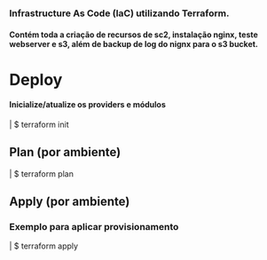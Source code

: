 ### Infrastructure As Code (IaC) utilizando Terraform. 
#### Contém toda a criação de recursos de sc2, instalação nginx, teste webserver e s3, além de backup de log do nignx para o s3 bucket.

# Deploy
#### Inicialize/atualize os providers e módulos
| $ terraform init
## Plan (por ambiente)


| $ terraform plan


## Apply (por ambiente)
### Exemplo para aplicar provisionamento 

| $ terraform apply
